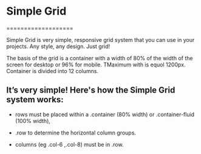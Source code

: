 # Simple Grid
===================

 Simple Grid is very simple, responsive grid system that you can use in your projects. Any style, any design. Just grid!
 
 The basis of the grid is a container with a width of 80% of the width of the screen for desktop or 96% for mobile. TMaximum with is equol 1200px. Container is divided into 12 columns.

## It’s very simple! Here's how the Simple Grid system works:

- rows must be placed within a .container (80% width) or .container-fluid (100% width),

- .row to determine the horizontal column groups. 

- columns (eg .col-6 ,.col-8) must be in .row.
